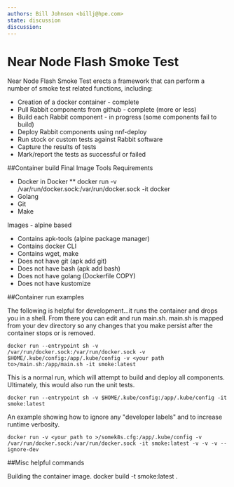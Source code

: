 ```yaml
---
authors: Bill Johnson <billj@hpe.com>
state: discussion
discussion: 
---
```

Near Node Flash Smoke Test
==================================
Near Node Flash Smoke Test erects a framework that can perform a number of smoke test related functions, including:
* Creation of a docker container - complete
* Pull Rabbit components from github - complete (more or less)
* Build each Rabbit component - in progress (some components fail to build)
* Deploy Rabbit components using nnf-deploy
* Run stock or custom tests against Rabbit software
* Capture the results of tests
* Mark/report the tests as successful or failed

##Container build
Final Image Tools Requirements
* Docker in Docker
** docker run -v /var/run/docker.sock:/var/run/docker.sock -it docker
* Golang
* Git
* Make

Images - alpine based
  - Contains apk-tools (alpine package manager)
  - Contains docker CLI
  - Contains wget, make
  - Does not have git (apk add git)
  - Does not have bash (apk add bash)
  - Does not have golang (Dockerfile COPY)
  - Does not have kustomize


##Container run examples

The following is helpful for development...it runs the container and drops you in a shell.  From there you can edit and run main.sh.  main.sh is mapped from your dev directory so any changes that you make persist after the container stops or is removed.

    docker run --entrypoint sh -v /var/run/docker.sock:/var/run/docker.sock -v $HOME/.kube/config:/app/.kube/config -v <your path to>/main.sh:/app/main.sh -it smoke:latest

This is a normal run, which will attempt to build and deploy all components.  Ultimately, this would also run the unit tests.

    docker run --entrypoint sh -v $HOME/.kube/config:/app/.kube/config -it smoke:latest

An example showing how to ignore any "developer labels" and to increase runtime verbosity.

    docker run -v <your path to >/somek8s.cfg:/app/.kube/config -v /var/run/docker.sock:/var/run/docker.sock -it smoke:latest -v -v -v --ignore-dev

##Misc helpful commands

Building the container image.
    docker build -t smoke:latest .
